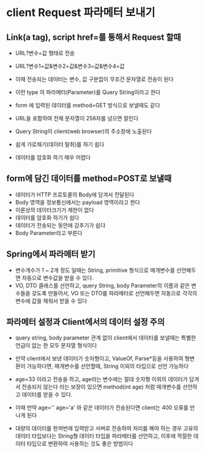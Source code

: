 # client Request 파라메터 보내기

## Link(a tag), script href=를 통해서 Request 할때
* URL?변수=값 형태로 전송
* URL?변수1=값&변수2=값&변수3=값&변수4=값
* 이때 전송되는 데이터는 변수, 값 구분없이 무조건 문자열로 전송이 된다
* 이런 type 의 파라메터(Parameter)를 Query String이라고 한다

* form 에 입력된 데이터를 method=GET 방식으로 보낼때도 같다
* URL을 포함하여 전체 문자열이 256자를 넘으면 잘린다
* Query String이 client(web browser)의 주소창에 노출된다
* 쉽게 가로채기(데이터 탈취)를 하기 쉽다
* 데이터를 암호화 하기 매우 어렵다

## form에 담긴 데이터를 method=POST로 보낼때
* 데이터가 HTTP 프로토콜의 Body에 담겨서 전달된다
* Body 영역을 정보통신에서는 payload 영역이라고 한다
* 이론상의 데이터크기가 제한이 없다
* 데이터를 암호화 하기가 쉽다
* 데이터가 전송되는 동안에 감추기가 쉽다
* Body Parameter라고 부른다

## Spring에서 파라메터 받기
* 변수개수가 1 ~ 2개 정도 일때는 String, primitive 형식으로 매개변수를 선언해두면 자동으로 변수값을 받을 수 있다.
* VO, DTO 클래스를 선언하고, query String, body Parameter의 이름과 같은 변수들을 갖도록 만들어서, VO 또는 DTO를 파라메터로 선언해두면 자동으로 각각의 변수에 값을 채워서 받을 수 있다

## 파라메터 설정과 Client에서의 데이터 설정 주의
* query string, body parameter 관계 없이 client에서 데이터를 보낼때는 특별한 언급이 없는 한 모두 문자열 형식이다

* 만약 client에서 보낸 데이터가 숫자형이고, ValueOf, Parse*등을 사용하여 형변환이 가능하다면, 매개변수를 선언할때, String 이외의 타입으로 선언 가능하다

* age=33 이라고 전송을 하고, age라는 변수에는 절대 숫자형 이외의 데이터가 담겨서 전송되지 않는다 라는 보장이 있으면 method(int age) 처럼 매개변수를 선언하고 데이터를 받을 수 있다.

* 이때 만약 age='' age='a' 와 같은 데이터가 전송된다면 client는 400 오류를 만나게 된다

* 대량의 데이터를 한꺼번에 입력받고 서버로 전송하여 처리를 해야 하는 경우 고유의 데이터 타입보다는 String형 데이터 타입을 파라메터를 선언하고, 이후에 적절한 데이터 타입으로 변환하여 사용하는 것도 좋은 방법이다